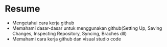 # Resume
- Mengetahui cara kerja github
- Memahami dasar-dasar untuk menggunakan github(Setting Up, Saving Changes, Inspecting Repository, Syncing, Braches dll)
- Memahami cara kerja github dan visual studio code
